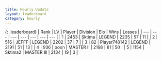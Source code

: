 ```yaml
---
title: Hourly Update
layout: leaderboard
category: hourly
---
```


{: .leaderboard}
| Rank | LV | Player | Division | Elo | Wins | Losses |
| --- | --- | --- | --- | --- | --- | --- |
| <span data-change="0">1</span> | 2453 | <span title="ID: 353063">Sktima</span> | LEGEND | <span data-change="0">2235</span> | <span data-change="0">57</span> | <span data-change="0">11</span> |
| <span data-change="0">2</span> | 516 | <span title="ID: 488585">JEFFF</span> | LEGEND | <span data-change="0">2202</span> | <span data-change="0">37</span> | <span data-change="0">7</span> |
| <span data-change="0">3</span> | 82 | <span title="ID: 748142">Player748142</span> | LEGEND | <span data-change="0">2191</span> | <span data-change="0">51</span> | <span data-change="0">13</span> |
| <span data-change="0">4</span> | 936 | <span title="ID: 540690">poon</span> | MASTER II | <span data-change="14">2168</span> | <span data-change="2">81</span> | <span data-change="1">50</span> |
| <span data-change="0">5</span> | 1154 | <span title="ID: 402846">Sktima2</span> | MASTER III | <span data-change="0">2134</span> | <span data-change="0">19</span> | <span data-change="0">3</span> |